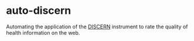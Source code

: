 # auto-discern

Automating the application of the [DISCERN](http://www.discern.org.uk/index.php) instrument to rate the quality of health information on the web. 
